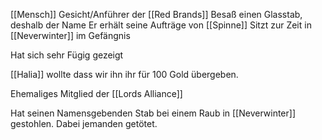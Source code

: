 [[Mensch]]
Gesicht/Anführer der [[Red Brands]]
Besaß einen Glasstab, deshalb der Name
Er erhält seine Aufträge von [[Spinne]]
Sitzt zur Zeit in [[Neverwinter]] im Gefängnis

Hat sich sehr Fügig gezeigt

[[Halia]] wollte dass wir ihn ihr für 100 Gold übergeben.

Ehemaliges Mitglied der [[Lords Alliance]]

Hat seinen Namensgebenden Stab bei einem Raub in [[Neverwinter]] gestohlen. Dabei jemanden getötet.